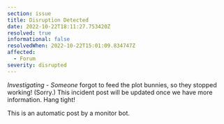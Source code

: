 ```yaml
---
section: issue
title: Disruption Detected
date: 2022-10-22T18:11:27.753420Z
resolved: true
informational: false
resolvedWhen: 2022-10-22T15:01:09.834747Z
affected:
  - Forum
severity: disrupted
---
```

*Investigating* - _Someone_ forgot to feed the plot bunnies, so they stopped working! (Sorry.) This incident post will be updated once we have more information. Hang tight!

This is an automatic post by a monitor bot.
        